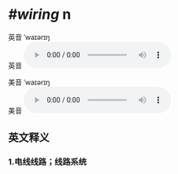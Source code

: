 # ***\#wiring*** n
英音 ˈwaɪərɪŋ  
英音
<audio src="./media/wiring1_AAC.aac" controls="controls"></audio>

美音 ˈwaɪərɪŋ  
美音
<audio src="./media/wiring1_AAC.aac" controls="controls"></audio>



  

英文释义
---
### 1.**电线线路；线路系统**  


